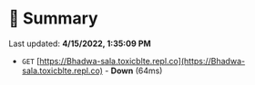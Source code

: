 # 📖 Summary
Last updated: **4/15/2022, 1:35:09 PM**

- `GET` [https://Bhadwa-sala.toxicblte.repl.co](https://Bhadwa-sala.toxicblte.repl.co) - **Down** (64ms)
